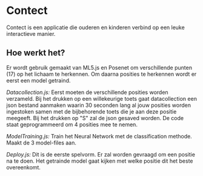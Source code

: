 # Contect
Contect is een applicatie die ouderen en kinderen verbind op een leuke interactieve manier.

## Hoe werkt het?
Er wordt gebruik gemaakt van ML5.js en Posenet om verschillende punten (17) op het lichaam te herkennen. Om daarna posities te herkennen wordt er eerst een model getraind.

*Datacollection.js:*
Eerst moeten de verschillende posities worden verzameld. Bij het drukken op een willekeurige toets gaat datacollection een json bestand aanmaken waarin 30 seconden lang al jouw posities worden ingestoken samen met de bijbehorende toets die je aan deze positie meegeeft. Bij het drukken op "S" zal de json gesaved worden. De code staat geprogrammeerd om 4 posities mee te nemen.

*ModelTraining.js:*
Train het Neural Network met de classification methode. Maakt de 3 model-files aan.

*Deploy.js:*
Dit is de eerste spelvorm. Er zal worden gevraagd om een positie na te doen. Het getrainde model gaat kijken met welke positie dit het beste overeenkomt.

